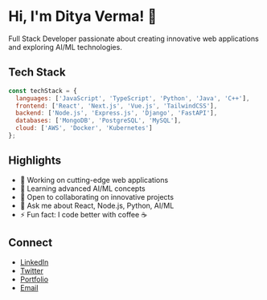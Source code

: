 # Hi, I'm Ditya Verma! 👋

Full Stack Developer passionate about creating innovative web applications and exploring AI/ML technologies.

## Tech Stack

```javascript
const techStack = {
  languages: ['JavaScript', 'TypeScript', 'Python', 'Java', 'C++'],
  frontend: ['React', 'Next.js', 'Vue.js', 'TailwindCSS'],
  backend: ['Node.js', 'Express.js', 'Django', 'FastAPI'],
  databases: ['MongoDB', 'PostgreSQL', 'MySQL'],
  cloud: ['AWS', 'Docker', 'Kubernetes']
};
```

## Highlights

- 🔭 Working on cutting-edge web applications
- 🌱 Learning advanced AI/ML concepts
- 👯 Open to collaborating on innovative projects
- 💬 Ask me about React, Node.js, Python, AI/ML
- ⚡ Fun fact: I code better with coffee ☕

## Connect

- [LinkedIn](https://linkedin.com/in/dityaverma)
- [Twitter](https://twitter.com/dityaverma)
- [Portfolio](https://dityaverma.dev)
- [Email](mailto:dityaverma@example.com)
